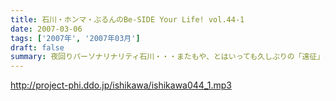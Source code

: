 ```yaml
---
title: 石川・ホンマ・ぶるんのBe-SIDE Your Life! vol.44-1
date: 2007-03-06
tags: ['2007年', '2007年03月']
draft: false
summary: 夜回りパーソナリナリティ石川・・・またもや、とはいっても久しぶりの「遠征」を敢行した石川サン。遠隔地活動では有楽町ではあり得ないフットワークの軽さをみせるのは言うまでもなく、何やら純情な感情も北の大地で湧き上がっていたようでして・・・最後まで聴くと素敵なプレゼントが！ボクNAMAEからのもあるよ！なぜか、旅の地では「ビーサイ」への土産を忘れないでいてしまうサガ・・・NAMAE
---
```


http://project-phi.ddo.jp/ishikawa/ishikawa044_1.mp3
